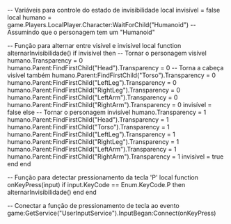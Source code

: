 -- Variáveis para controle do estado de invisibilidade
local invisível = false
local humano = game.Players.LocalPlayer.Character:WaitForChild("Humanoid") -- Assumindo que o personagem tem um "Humanoid"

-- Função para alternar entre visível e invisível
local function alternarInvisibilidade()
    if invisível then
        -- Tornar o personagem visível
        humano.Transparency = 0
        humano.Parent:FindFirstChild("Head").Transparency = 0  -- Torna a cabeça visível também
        humano.Parent:FindFirstChild("Torso").Transparency = 0
        humano.Parent:FindFirstChild("LeftLeg").Transparency = 0
        humano.Parent:FindFirstChild("RightLeg").Transparency = 0
        humano.Parent:FindFirstChild("LeftArm").Transparency = 0
        humano.Parent:FindFirstChild("RightArm").Transparency = 0
        invisível = false
    else
        -- Tornar o personagem invisível
        humano.Transparency = 1
        humano.Parent:FindFirstChild("Head").Transparency = 1
        humano.Parent:FindFirstChild("Torso").Transparency = 1
        humano.Parent:FindFirstChild("LeftLeg").Transparency = 1
        humano.Parent:FindFirstChild("RightLeg").Transparency = 1
        humano.Parent:FindFirstChild("LeftArm").Transparency = 1
        humano.Parent:FindFirstChild("RightArm").Transparency = 1
        invisível = true
    end
end

-- Função para detectar pressionamento da tecla 'P'
local function onKeyPress(input)
    if input.KeyCode == Enum.KeyCode.P then
        alternarInvisibilidade()
    end
end

-- Conectar a função de pressionamento de tecla ao evento
game:GetService("UserInputService").InputBegan:Connect(onKeyPress)
